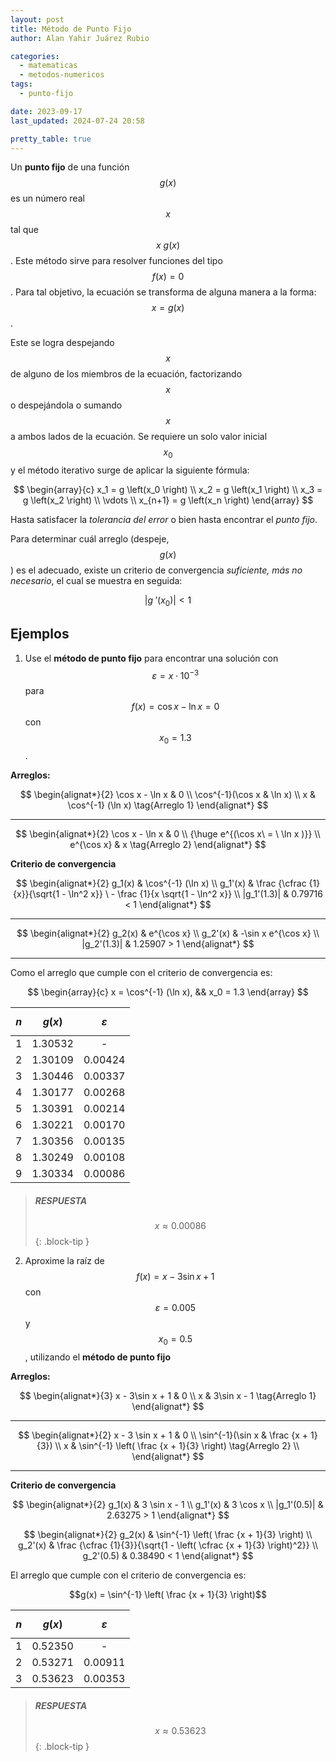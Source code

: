 ```yaml
---
layout: post
title: Método de Punto Fijo
author: Alan Yahir Juárez Rubio

categories:
  - matematicas
  - metodos-numericos
tags:
  - punto-fijo

date: 2023-09-17
last_updated: 2024-07-24 20:58

pretty_table: true
---
```


Un **punto fijo** de una función $$ g \left(x \right) $$ es un número real $$ x $$
tal que $$ x\ g \left(x \right) $$. Este método sirve para resolver funciones
del tipo $$ f \left(x \right) = 0 $$. Para tal objetivo, la ecuación se
transforma de alguna manera a la forma: $$ x = g \left(x \right) $$.

Este se logra despejando $$ x $$ de alguno de los miembros de la ecuación,
factorizando $$ x $$ o despejándola o sumando $$ x $$ a ambos lados de la
ecuación. Se requiere un solo valor inicial $$ x_0 $$ y el método iterativo
surge de aplicar la siguiente fórmula:

$$
\begin{array}{c}
  x_1 = g \left(x_0 \right) \\
  x_2 = g \left(x_1 \right) \\
  x_3 = g \left(x_2 \right) \\
  \vdots \\
  x_{n+1} = g \left(x_n \right)
\end{array}
$$

Hasta satisfacer la _tolerancia del error_ o bien hasta encontrar el _punto
fijo_.

Para determinar cuál arreglo (despeje, $$ g(x) $$ ) es el adecuado, existe un
criterio de convergencia _suficiente, más no necesario_, el cual se muestra en
seguida:

$$\lvert g\:' \left(x_0 \right) \rvert < 1$$

## Ejemplos

1. Use el **método de punto fijo** para encontrar una solución con
   $$ \varepsilon = x \cdot 10^{-3} $$ para $$ f(x) = \cos x - \ln x = 0 $$ con
   $$ x_0 = 1.3 $$.

**Arreglos:**

$$
\begin{alignat*}{2}
  \cos x - \ln x & 0 \\
  \cos^{-1}(\cos x & \ln x) \\
  x & \cos^{-1} (\ln x) \tag{Arreglo 1}
\end{alignat*}
$$

---

$$
\begin{alignat*}{2}
  \cos x - \ln x & 0 \\
  {\huge e^{(\cos x\ = \ \ln x )}} \\
  e^{\cos x} & x \tag{Arreglo 2}
\end{alignat*}
$$

**Criterio de convergencia**

$$
\begin{alignat*}{2}
  g_1(x)      & \cos^{-1} (\ln x) \\
  g_1'(x)     & \frac {\cfrac {1}{x}}{\sqrt{1 - \ln^2 x}} \ - \frac {1}{x \sqrt{1 - \ln^2 x}} \\
  |g_1'(1.3)| & 0.79716 < 1
\end{alignat*}
$$

---

$$
\begin{alignat*}{2}
  g_2(x) & e^{\cos x} \\
  g_2'(x) & -\sin x e^{\cos x} \\
  |g_2'(1.3)| & 1.25907 > 1
\end{alignat*}
$$

---

Como el arreglo que cumple con el criterio de convergencia es:

$$
\begin{array}{c}
  x = \cos^{-1} (\ln x), && x_0 = 1.3
\end{array}
$$

| $$ n $$ | $$ g(x) $$ | $$ ε $$ |
| :-----: | :--------: | :-----: |
|    1    |  1.30532   |    -    |
|    2    |  1.30109   | 0.00424 |
|    3    |  1.30446   | 0.00337 |
|    4    |  1.30177   | 0.00268 |
|    5    |  1.30391   | 0.00214 |
|    6    |  1.30221   | 0.00170 |
|    7    |  1.30356   | 0.00135 |
|    8    |  1.30249   | 0.00108 |
|    9    |  1.30334   | 0.00086 |

> ##### RESPUESTA
>
> $$x \approx 0.00086$$
{: .block-tip }

2. Aproxime la raíz de $$ f(x) = x-3\sin x + 1 $$ con $$ \varepsilon = 0.005 $$
y $$ x_0 = 0.5 $$, utilizando el **método de punto fijo**

**Arreglos:**

$$
\begin{alignat*}{3}
  x - 3\sin x + 1 & 0 \\
  x & 3\sin x - 1 \tag{Arreglo 1}
\end{alignat*}
$$

---

$$
\begin{alignat*}{2}
  x - 3 \sin x + 1 & 0 \\
  \sin^{-1}(\sin x & \frac {x + 1}{3}) \\
  x                & \sin^{-1} \left( \frac {x + 1}{3} \right) \tag{Arreglo 2} \\
\end{alignat*}
$$

---

**Criterio de convergencia**

$$
\begin{alignat*}{2}
  g_1(x)      & 3 \sin x - 1 \\
  g_1'(x)     & 3 \cos x \\
  |g_1'(0.5)| & 2.63275 > 1
\end{alignat*}
$$

$$
\begin{alignat*}{2}
  g_2(x)    & \sin^{-1} \left( \frac {x + 1}{3} \right) \\
  g_2'(x)   & \frac {\cfrac {1}{3}}{\sqrt{1 - \left( \cfrac {x + 1}{3} \right)^2}} \\
  g_2'(0.5) & 0.38490 < 1
\end{alignat*}
$$

El arreglo que cumple con el criterio de convergencia es:

$$g(x) = \sin^{-1} \left( \frac {x + 1}{3} \right)$$

| $$ n $$ | $$ g(x) $$ | $$ ε $$ |
| :-----: | :--------: | :-----: |
|    1    |  0.52350   |    -    |
|    2    |  0.53271   | 0.00911 |
|    3    |  0.53623   | 0.00353 |

> ##### RESPUESTA
>
> $$x \approx 0.53623$$
{: .block-tip }

